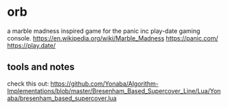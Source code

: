 # orb

a marble madness inspired game for the panic inc play-date gaming console.
https://en.wikipedia.org/wiki/Marble_Madness
https://panic.com/
https://play.date/

## tools and notes

check this out:
https://github.com/Yonaba/Algorithm-Implementations/blob/master/Bresenham_Based_Supercover_Line/Lua/Yonaba/bresenham_based_supercover.lua
